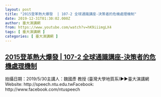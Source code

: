 ```yaml
---
layout: post
title: "2015登革熱大爆發  | 107-2 全球通識講座-決策者的危機處理機制"
date: 2019-12-31T01:30:02.000Z
author: 臺大演講網
from: https://www.youtube.com/watch?v=hK9iiimgLX4
tags: [ 臺大演講網 ]
categories: [ 臺大演講網 ]
---
```

<!--1577755802000-->
[2015登革熱大爆發  | 107-2 全球通識講座-決策者的危機處理機制](https://www.youtube.com/watch?v=hK9iiimgLX4)
------

<div>
拍攝日期：2019/5/30主講人：魏國彥 教授 (臺灣大學地質系)►►臺大演講網Website: http://speech.ntu.edu.twFacebook: http://www.facebook.com/ntuspeech
</div>
